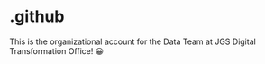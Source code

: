 # .github

This is the organizational account for the Data Team at JGS Digital Transformation Office! 😀
